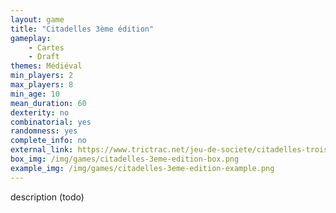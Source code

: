```yaml
---
layout: game
title: "Citadelles 3ème édition"
gameplay:
    - Cartes
    - Draft
themes: Médiéval
min_players: 2
max_players: 8
min_age: 10
mean_duration: 60
dexterity: no
combinatorial: yes
randomness: yes
complete_info: no
external_link: https://www.trictrac.net/jeu-de-societe/citadelles-troisieme-edition-0
box_img: /img/games/citadelles-3eme-edition-box.png
example_img: /img/games/citadelles-3eme-edition-example.png
---
```


description (todo)